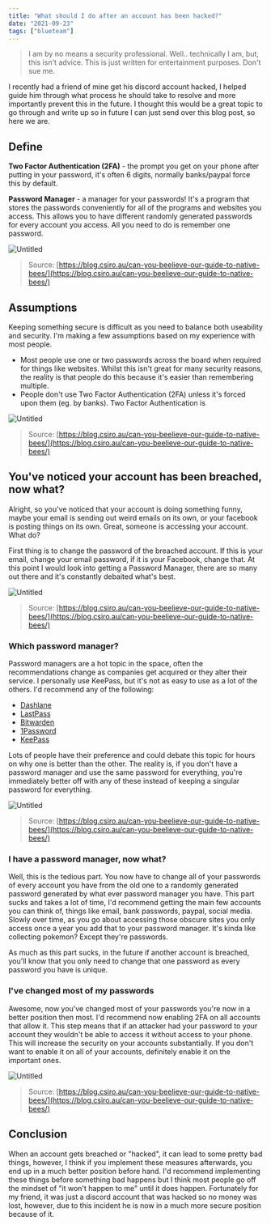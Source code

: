 ```yaml
---
title: "What should I do after an account has been hacked?"
date: "2021-09-23"
tags: ["blueteam"]
---
```


> I am by no means a security professional. Well.. technically I am, but, this isn't advice. This is just written for entertainment purposes. Don't sue me.

I recently had a friend of mine get his discord account hacked, I helped guide him through what process he should take to resolve and more importantly prevent this in the future. I thought this would be a great topic to go through and write up so in future I can just send over this blog post, so here we are. 

## Define

**Two Factor Authentication (2FA)** - the prompt you get on your phone after putting in your password, it's often 6 digits, normally banks/paypal force this by default.

**Password Manager** - a manager for your passwords! It's a program that stores the passwords conveniently for all of the programs and websites you access. This allows you to have different randomly generated passwords for every account you access. All you need to do is remember one password.

![Untitled](/img/What%20do%20I%20do%20after%20having%20an%20account%20breached%20f17b7fd3997d4f95b6774a5c68c0a4cf/Untitled.png)

> Source: [https://blog.csiro.au/can-you-beelieve-our-guide-to-native-bees/](https://blog.csiro.au/can-you-beelieve-our-guide-to-native-bees/)

## Assumptions

Keeping something secure is difficult as you need to balance both useability and security. I'm making a few assumptions based on my experience with most people.

- Most people use one or two passwords across the board when required for things like websites. Whilst this isn't great for many security reasons, the reality is that people do this because it's easier than remembering multiple.
- People don't use Two Factor Authentication (2FA) unless it's forced upon them (eg. by banks). Two Factor Authentication is

![Untitled](/img/What%20do%20I%20do%20after%20having%20an%20account%20breached%20f17b7fd3997d4f95b6774a5c68c0a4cf/Untitled%201.png)

> Source: [https://blog.csiro.au/can-you-beelieve-our-guide-to-native-bees/](https://blog.csiro.au/can-you-beelieve-our-guide-to-native-bees/)

## You've noticed your account has been breached, now what?

Alright, so you've noticed that your account is doing something funny, maybe your email is sending out weird emails on its own, or your facebook is posting things on its own. Great, someone is accessing your account. What do?

First thing is to change the password of the breached account. If this is your email, change your email password, if it is your Facebook, change that. At this point I would look into getting a Password Manager, there are so many out there and it's constantly debaited what's best.

![Untitled](/img/What%20do%20I%20do%20after%20having%20an%20account%20breached%20f17b7fd3997d4f95b6774a5c68c0a4cf/Untitled%202.png)

> Source: [https://blog.csiro.au/can-you-beelieve-our-guide-to-native-bees/](https://blog.csiro.au/can-you-beelieve-our-guide-to-native-bees/)

### Which password manager?

Password managers are a hot topic in the space, often the recommendations change as companies get acquired or they alter their service. I personally use KeePass, but it's not as easy to use as a lot of the others. I'd recommend any of the following:

- [Dashlane](https://www.dashlane.com/)
- [LastPass](https://www.lastpass.com/)
- [Bitwarden](https://bitwarden.com/)
- [1Password](https://1password.com/)
- [KeePass](https://keepass.info/)

Lots of people have their preference and could debate this topic for hours on why one is better than the other. The reality is, if you don't have a password manager and use the same password for everything, you're immediately better off with any of these instead of keeping a singular password for everything.

![Untitled](/img/What%20do%20I%20do%20after%20having%20an%20account%20breached%20f17b7fd3997d4f95b6774a5c68c0a4cf/Untitled%203.png)

> Source: [https://blog.csiro.au/can-you-beelieve-our-guide-to-native-bees/](https://blog.csiro.au/can-you-beelieve-our-guide-to-native-bees/)

### I have a password manager, now what?

Well, this is the tedious part. You now have to change all of your passwords of every account you have from the old one to a randomly generated password generated by what ever password manager you have. This part sucks and takes a lot of time, I'd recommend getting the main few accounts you can think of, things like email, bank passwords, paypal, social media. Slowly over time, as you go about accessing those obscure sites you only access once a year you add that to your password manager. It's kinda like collecting pokemon? Except they're passwords.

As much as this part sucks, in the future if another account is breached, you'll know that you only need to change that one password as every password you have is unique.

### I've changed most of my passwords

Awesome, now you've changed most of your passwords you're now in a better position then most. I'd recommend now enabling 2FA on all accounts that allow it. This step means that if an attacker had your password to your account they wouldn't be able to access it without access to your phone. This will increase the security on your accounts substantially. If you don't want to enable it on all of your accounts, definitely enable it on the important ones.

![Untitled](/img/What%20do%20I%20do%20after%20having%20an%20account%20breached%20f17b7fd3997d4f95b6774a5c68c0a4cf/Untitled%204.png)

> Source: [https://blog.csiro.au/can-you-beelieve-our-guide-to-native-bees/](https://blog.csiro.au/can-you-beelieve-our-guide-to-native-bees/)

## Conclusion

When an account gets breached or "hacked", it can lead to some pretty bad things, however, I think if you implement these measures afterwards, you end up in a much better position before hand. I'd recommend implementing these things before something bad happens but I think most people go off the mindset of "it won't happen to me" until it does happen. Fortunately for my friend, it was just a discord account that was hacked so no money was lost, however, due to this incident he is now in a much more secure position because of it.
